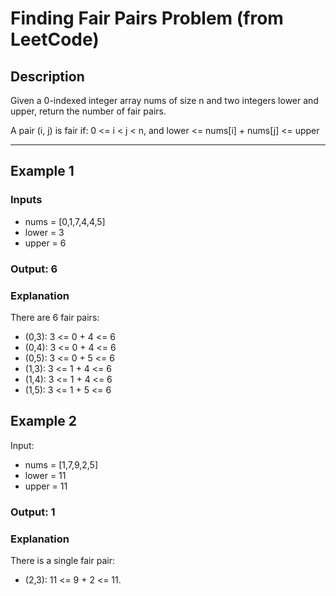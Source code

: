 # Finding Fair Pairs Problem (from LeetCode)

## Description
Given a 0-indexed integer array nums of size n and two integers lower and upper, return the number of fair pairs.

A pair (i, j) is fair if:
    0 <= i < j < n, and
    lower <= nums[i] + nums[j] <= upper

---

## Example 1

### Inputs
- nums = [0,1,7,4,4,5]
- lower = 3
- upper = 6

### Output: 6

### Explanation
There are 6 fair pairs:
- (0,3): 3 <= 0 + 4 <= 6
- (0,4): 3 <= 0 + 4 <= 6
- (0,5): 3 <= 0 + 5 <= 6
- (1,3): 3 <= 1 + 4 <= 6
- (1,4): 3 <= 1 + 4 <= 6
- (1,5): 3 <= 1 + 5 <= 6

## Example 2
Input:
- nums = [1,7,9,2,5]
- lower = 11
- upper = 11

### Output: 1

### Explanation
There is a single fair pair:
- (2,3): 11 <= 9 + 2 <= 11.
